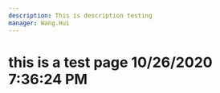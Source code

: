 ```yaml
---
description: This is description testing
manager: Wang.Hui
---
```

# this is a test page 10/26/2020 7:36:24 PM